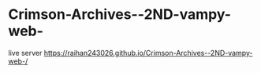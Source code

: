 # Crimson-Archives--2ND-vampy-web-
live server https://raihan243026.github.io/Crimson-Archives--2ND-vampy-web-/
